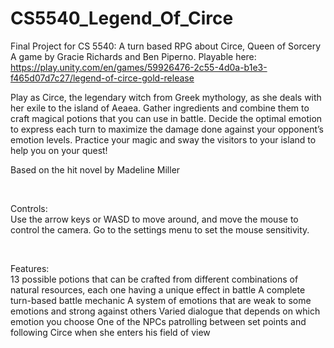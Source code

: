 # CS5540_Legend_Of_Circe
Final Project for CS 5540: A turn based RPG about Circe, Queen of Sorcery
<br/>
A game by Gracie Richards and Ben Piperno. Playable here: https://play.unity.com/en/games/59926476-2c55-4d0a-b1e3-f465d07d7c27/legend-of-circe-gold-release
<br/>

Play as Circe, the legendary witch from Greek mythology, as she deals with her exile to the island of Aeaea. Gather ingredients and combine them to craft magical potions that you can use in battle. Decide the optimal emotion to express each turn to maximize the damage done against your opponent’s emotion levels. Practice your magic and sway the visitors to your island to help you on your quest!
<br/>

Based on the hit novel by Madeline Miller

<br/>

Controls:
<br/>
Use the arrow keys or WASD to move around, and move the mouse to control the camera. Go to the settings menu to set the mouse sensitivity.

<br/>

Features:
<br/>
13 possible potions that can be crafted from different combinations of natural resources, each one having a unique effect in battle
A complete turn-based battle mechanic
A system of emotions that are weak to some emotions and strong against others
Varied dialogue that depends on which emotion you choose
One of the NPCs patrolling between set points and following Circe when she enters his field of view
